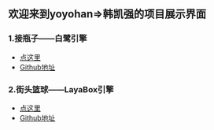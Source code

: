 ## 欢迎来到yoyohan=>韩凯强的项目展示界面

### 1.接瓶子——白鹭引擎
 - [点这里](https://yoyohan1.github.io/ConveyerGame/)
 - [Github地址](https://github.com/yoyohan1/ConveyerGame)
### 2.街头篮球——LayaBox引擎
 - [点这里]()
 - [Github地址](https://github.com/yoyohan1/Basketball)


